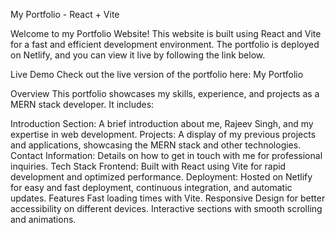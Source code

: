 My Portfolio - React + Vite

Welcome to my Portfolio Website! This website is built using React and Vite for a fast and efficient development environment. The portfolio is deployed on Netlify, and you can view it live by following the link below.

Live Demo
Check out the live version of the portfolio here: My Portfolio

Overview
This portfolio showcases my skills, experience, and projects as a MERN stack developer. It includes:

Introduction Section: A brief introduction about me, Rajeev Singh, and my expertise in web development.
Projects: A display of my previous projects and applications, showcasing the MERN stack and other technologies.
Contact Information: Details on how to get in touch with me for professional inquiries.
Tech Stack
Frontend: Built with React using Vite for rapid development and optimized performance.
Deployment: Hosted on Netlify for easy and fast deployment, continuous integration, and automatic updates.
Features
Fast loading times with Vite.
Responsive Design for better accessibility on different devices.
Interactive sections with smooth scrolling and animations.
